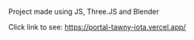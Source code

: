 Project made using JS, Three.JS and Blender

Click link to see:
https://portal-tawny-iota.vercel.app/

